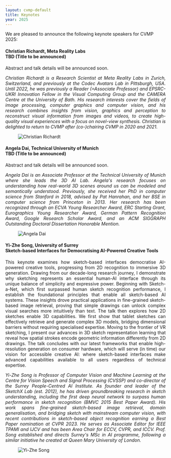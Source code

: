 ```yaml
---
layout: cvmp-default
title: Keynotes
year: 2025
---
```


We are pleased to announce the following keynote speakers for CVMP 2025:

<a name="AD" />
<div class="row">
<div class="col-xs-12 col-sm-7 col-md-8 col-lg-9" markdown="1" style="text-align: justify">

#### Christian Richardt, Meta Reality Labs <br> TBD (Title to be announced)

Abstract and talk details will be announced soon.

*Christian Richardt is a Research Scientist at Meta Reality Labs in Zurich, Switzerland, and previously at the Codec Avatars Lab in Pittsburgh, USA. Until 2022, he was previously a Reader (=Associate Professor) and EPSRC-UKRI Innovation Fellow in the Visual Computing Group and the CAMERA Centre at the University of Bath. His research interests cover the fields of image processing, computer graphics and computer vision, and his research combines insights from vision, graphics and perception to reconstruct visual information from images and videos, to create high-quality visual experiences with a focus on novel-view synthesis. Christian is delighted to return to CVMP after (co-)chairing CVMP in 2020 and 2021.*

</div>

<figure class="col-xs-6 col-sm-5 col-md-4 col-lg-3">
  <img src="{{site.url}}/img/2025/keynotes/Christian.jpg" class="img-responsive img-thumbnail" alt="Christian Richardt" title="Christian Richardt">
</figure>

</div>

<a name="AD" />
<div class="row">
<div class="col-xs-12 col-sm-7 col-md-8 col-lg-9" markdown="1" style="text-align: justify">

#### Angela Dai, Technical University of Munich <br> TBD (Title to be announced)

Abstract and talk details will be announced soon.

*Angela Dai is an Associate Professor at the Technical University of Munich where she leads the 3D AI Lab. Angela's research focuses on understanding how real-world 3D scenes around us can be modeled and semantically understood. Previously, she received her PhD in computer science from Stanford in 2018, advised by Pat Hanrahan, and her BSE in computer science from Princeton in 2013. Her research has been recognized through an ECVA Young Researcher Award, ERC Starting Grant, Eurographics Young Researcher Award, German Pattern Recognition Award, Google Research Scholar Award, and an ACM SIGGRAPH Outstanding Doctoral Dissertation Honorable Mention.*

</div>

<figure class="col-xs-6 col-sm-5 col-md-4 col-lg-3">
  <img src="https://www.3dunderstanding.org/team/00_angela_dai/picture.jpg" class="img-responsive img-thumbnail" alt="Angela Dai" title="Angela Dai">
</figure>

</div>

<a name="YS" />
<div class="row">
<div class="col-xs-12 col-sm-7 col-md-8 col-lg-9" markdown="1" style="text-align: justify">

#### Yi-Zhe Song, University of Surrey <br> Sketch-based Interfaces for Democratising AI-Powered Creative Tools

This keynote examines how sketch-based interfaces democratise AI-powered creative tools, progressing from 2D recognition to immersive 3D generation. Drawing from our decade-long research journey, I demonstrate why sketching represents an essential human-AI interface through its unique balance of simplicity and expressive power. Beginning with Sketch-a-Net, which first surpassed human sketch recognition performance, I establish the foundational principles that enable all sketch-based AI systems. These insights drove practical applications in fine-grained sketch-based image retrieval, proving that simple drawings can unlock complex visual searches more intuitively than text. The talk then explores how 2D sketches enable 3D capabilities. We first show that tablet sketches can effectively retrieve and generate complex 3D models, bridging dimensional barriers without requiring specialised expertise. Moving to the frontier of VR sketching, I present our advances in 3D sketch representation learning that reveal how spatial strokes encode geometric information differently from 2D drawings. The talk concludes with our latest frameworks that enable high-resolution generation on consumer hardware, which will serve (in time) our vision for accessible creative AI: where sketch-based interfaces make advanced capabilities available to all users regardless of technical expertise.

*Yi-Zhe Song is Professor of Computer Vision and Machine Learning at the Centre for Vision Speech and Signal Processing (CVSSP) and co-director of the Surrey People-Centred AI Institute. As founder and leader of the SketchX Lab (est. 2012), he has driven groundbreaking research in sketch understanding, including the first deep neural network to surpass human performance in sketch recognition (BMVC 2015 Best Paper Award). His work spans fine-grained sketch-based image retrieval, domain generalisation, and bridging sketch with mainstream computer vision, with recent contributions in sketch-based object recognition earning a Best Paper nomination at CVPR 2023. He serves as Associate Editor for IEEE TPAMI and IJCV and has been Area Chair for ECCV, CVPR, and ICCV. Prof. Song established and directs Surrey's MSc in AI programme, following a similar initiative he created at Queen Mary University of London.*

</div>

<figure class="col-xs-6 col-sm-5 col-md-4 col-lg-3">
  <img src="{{site.url}}/img/2025/keynotes/YiZhe_Song.jpg" class="img-responsive img-thumbnail" alt="Yi-Zhe Song" title="Yi-Zhe Song">
</figure>

</div>